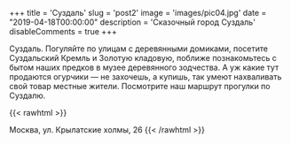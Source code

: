 +++
title = 'Суздаль'
slug = 'post2'
image = 'images/pic04.jpg'
date = "2019-04-18T00:00:00"
description = 'Сказочный город Суздаль'
disableComments = true
+++


Суздаль. Погуляйте по улицам с деревянными домиками, посетите Суздальский Кремль и Золотую кладовую, поближе познакомьтесь с бытом наших предков в музее деревянного зодчества. А уж какие тут продаются огурчики — не захочешь, а купишь, так умеют нахваливать свой товар местные жители. Посмотрите наш маршрут прогулки по Суздалю.

{{< rawhtml >}}
<script src="https://api-maps.yandex.ru/2.1/?apikey=316b18fe-0f3b-45d3-8930-26eafd8c0beb&lang=ru_RU&load=Geolink"
 type="text/javascript"></script>
 <span class="ymaps-geolink">
   Москва, ул. Крылатские холмы, 26
</span>
{{< /rawhtml >}}